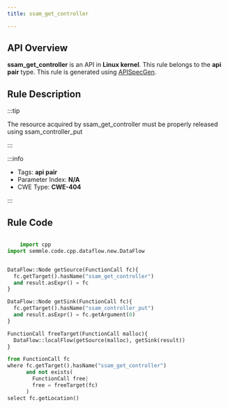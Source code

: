 ```yaml
---
title: ssam_get_controller

---
```



## API Overview
**ssam_get_controller** is an API in **Linux kernel**. This rule belongs to the **api pair** type. This rule is generated using [APISpecGen](../../tools/APISpecGen).
## Rule Description

:::tip

The resource acquired by ssam_get_controller must be properly released using ssam_controller_put

:::

:::info

- Tags: **api pair**
- Parameter Index: **N/A**
- CWE Type: **CWE-404**

:::

## Rule Code
```python

    import cpp
import semmle.code.cpp.dataflow.new.DataFlow


DataFlow::Node getSource(FunctionCall fc){
  fc.getTarget().hasName("ssam_get_controller")
  and result.asExpr() = fc
}

DataFlow::Node getSink(FunctionCall fc){
  fc.getTarget().hasName("ssam_controller_put")
  and result.asExpr() = fc.getArgument(0)
}

FunctionCall freeTarget(FunctionCall malloc){
  DataFlow::localFlow(getSource(malloc), getSink(result))
}

from FunctionCall fc
where fc.getTarget().hasName("ssam_get_controller")
      and not exists(
        FunctionCall free| 
        free = freeTarget(fc)
      )
select fc.getLocation()

    
```